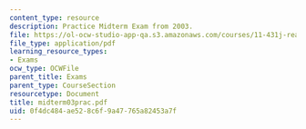 ```yaml
---
content_type: resource
description: Practice Midterm Exam from 2003.
file: https://ol-ocw-studio-app-qa.s3.amazonaws.com/courses/11-431j-real-estate-finance-and-investment-fall-2006/0f4dc484ae528c6f9a47765a82453a7f_midterm03prac.pdf
file_type: application/pdf
learning_resource_types:
- Exams
ocw_type: OCWFile
parent_title: Exams
parent_type: CourseSection
resourcetype: Document
title: midterm03prac.pdf
uid: 0f4dc484-ae52-8c6f-9a47-765a82453a7f
---
```


